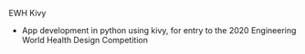 EWH Kivy

- App development in python using kivy, for entry to the 2020 Engineering World Health Design Competition